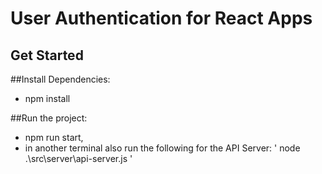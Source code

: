 # User Authentication for React Apps
## Get Started

##Install Dependencies: 
- npm install

##Run the project: 
- npm run start,
- in another terminal also run the following for the API Server: ' node .\src\server\api-server.js '
